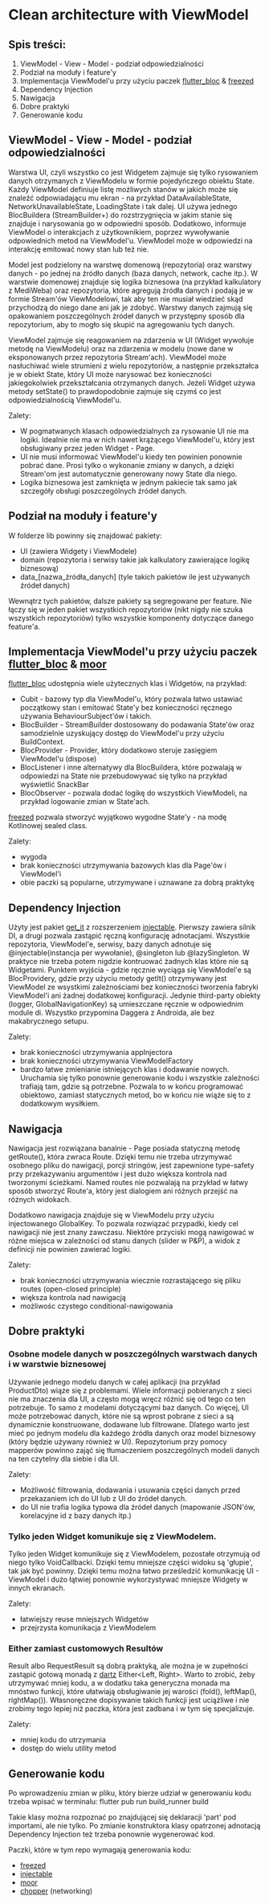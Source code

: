 # Clean architecture with ViewModel

## Spis treści:
1. ViewModel - View - Model - podział odpowiedzialności
2. Podział na moduły i feature'y
3. Implementacja ViewModel'u przy użyciu paczek [flutter_bloc](https://pub.dev/packages/flutter_bloc) & [freezed](https://pub.dev/packages/freezed)
4. Dependency Injection
5. Nawigacja
6. Dobre praktyki
7. Generowanie kodu

## ViewModel - View - Model - podział odpowiedzialności
Warstwa UI, czyli wszystko co jest Widgetem zajmuje się tylko rysowaniem danych otrzymanych z ViewModelu w formie pojedyńczego obiektu State. Każdy ViewModel definiuje listę możliwych stanów w jakich może się znaleźć odpowiadającu mu ekran - na przykład DataAvailableState, NetworkUnavailableState, LoadingState i tak dalej. UI używa jednego BlocBuildera (StreamBuilder+) do rozstrzygnięcia w jakim stanie się znajduje i narysowania go w odpowiedni sposób. Dodatkowo, informuje ViewModel o interakcjach z użytkownikiem, poprzez wywoływanie odpowiednich metod na ViewModel'u. ViewModel może w odpowiedzi na interakcję emitować nowy stan lub też nie.

Model jest podzielony na warstwę domenową (repozytoria) oraz warstwy danych - po jednej na źródło danych (baza danych, network, cache itp.). W warstwie domenowej znajduje się logika biznesowa (na przykład kalkulatory z MediWeba) oraz repozytoria, które agregują źródła danych i podają je w formie Stream'ów ViewModelowi, tak aby ten nie musiał wiedzieć skąd przychodzą do niego dane ani jak je zdobyć. Warstwy danych zajmują się opakowaniem poszczególnych źródeł danych w przystępny sposób dla repozytorium, aby to mogło się skupić na agregowaniu tych danych.

ViewModel zajmuje się reagowaniem na zdarzenia w UI (Widget wywołuje metodę na ViewModelu) oraz na zdarzenia w modelu (nowe dane w eksponowanych przez repozytoria Stream'ach). ViewModel może nasłuchiwać wiele strumieni z wielu repozytoriów, a następnie przekształca je w obiekt State, który UI może narysować bez konieczności jakiegokolwiek przekształcania otrzymanych danych. Jeżeli Widget używa metody setState() to prawdopodobnie zajmuje się czymś co jest odpowiedzialnością ViewModel'u.

Zalety:
* W pogmatwanych klasach odpowiedzialnych za rysowanie UI nie ma logiki. Idealnie nie ma w nich nawet krążącego ViewModel'u, który jest obsługiwany przez jeden Widget - Page.
* UI nie musi informować ViewModel'u kiedy ten powinien ponownie pobrać dane. Prosi tylko o wykonanie zmiany w danych, a dzięki Stream'om jest automatycznie generowany nowy State dla niego.
* Logika biznesowa jest zamknięta w jednym pakiecie tak samo jak szczegóły obsługi poszczególnych źródeł danych.

## Podział na moduły i feature'y

W folderze lib powinny się znajdować pakiety:
* UI (zawiera Widgety i ViewModele)
* domain (repozytoria i serwisy takie jak kalkulatory zawierające logikę biznesową)
* data_[nazwa_źródła_danych] (tyle takich pakietów ile jest używanych źródeł danych)

Wewnątrz tych pakietów, dalsze pakiety są segregowane per feature. Nie łączy się w jeden pakiet wszystkich repozytoriów (nikt nigdy nie szuka wszystkich repozytoriów) tylko wszystkie komponenty dotyczące danego feature'a.

## Implementacja ViewModel'u przy użyciu paczek [flutter_bloc](https://pub.dev/packages/flutter_bloc) & [moor](https://pub.dev/packages/freezed)

[flutter_bloc](https://pub.dev/packages/flutter_bloc) udostępnia wiele użytecznych klas i Widgetów, na przykład:
* Cubit - bazowy typ dla ViewModel'u, który pozwala łatwo ustawiać początkowy stan i emitować State'y bez konieczności ręcznego używania BehaviourSubject'ów i takich.
* BlocBuilder - StreamBuilder dostosowany do podawania State'ów oraz samodzielnie uzyskujący dostęp do ViewModel'u przy użyciu BuildContext.
* BlocProvider - Provider, który dodatkowo steruje zasięgiem ViewModel'u (dispose)
* BlocListener i inne alternatywy dla BlocBuildera, które pozwalają w odpowiedzi na State nie przebudowywać się tylko na przykład wyświetlić SnackBar
* BlocObserver - pozwala dodać logikę do wszystkich ViewModeli, na przykład logowanie zmian w State'ach.

[freezed](https://pub.dev/packages/freezed) pozwala stworzyć wyjątkowo wygodne State'y - na modę Kotlinowej sealed class.

Zalety:
- wygoda
- brak konieczności utrzymywania bazowych klas dla Page'ów i ViewModel'i
- obie paczki są popularne, utrzymywane i uznawane za dobrą praktykę

## Dependency Injection

Użyty jest pakiet [get_it](https://pub.dev/packages/get_it) z rozszerzeniem [injectable](https://pub.dev/packages/injectable). Pierwszy zawiera silnik DI, a drugi pozwala zastąpić ręczną konfigurację adnotacjami. Wszystkie repozytoria, ViewModel'e, serwisy, bazy danych adnotuje się @injectable(instancja per wywołanie), @singleton lub @lazySingleton. W praktyce nie trzeba potem nigdzie kontruować żadnych klas które nie są Widgetami. Punktem wyjścia - gdzie ręcznie wyciąga się ViewModel'e są BlocProvidery, gdzie przy użyciu metody getIt<ViewModelType>() otrzymywany jest ViewModel ze wsystkimi zależnościami bez konieczności tworzenia fabryki ViewModel'i ani żadnej dodatkowej konfiguracji. Jedynie third-party obiekty (logger, GlobalNavigationKey) są umieszczane ręcznie w odpowiednim module di. Wszystko przypomina Daggera z Androida, ale bez makabrycznego setupu.

Zalety:
* brak konieczności utrzymywania appInjectora
* brak konieczności utrzymywania ViewModelFactory
* bardzo łatwe zmienianie istniejących klas i dodawanie nowych. Uruchamia się tylko ponownie generowanie kodu i wszystkie zależności trafiają tam, gdzie są potrzebne. Pozwala to w końcu programować obiektowo, zamiast statycznych metod, bo w końcu nie wiąże się to z dodatkowym wysiłkiem.

## Nawigacja

Nawigacja jest rozwiązana banalnie - Page posiada statyczną metodę getRoute(), która zwraca Route. Dzięki temu nie trzeba utrzymywać osobnego pliku do nawigacji, porcji stringów, jest zapewnione type-safety przy przekazywaniu argumentów i jest dużo większa kontrola nad tworzonymi ścieżkami. Named routes nie pozwalają na przykład w łatwy sposób stworzyć Route'a, który jest dialogiem ani różnych przejść na różnych widokach.

Dodatkowo nawigacja znajduje się w ViewModelu przy użyciu injectowanego GlobalKey<NavigatorState>. To pozwala rozwiązać przypadki, kiedy cel nawigacji nie jest znany zawczasu. Niektóre przyciski mogą nawigować w różne miejsca w zależności od stanu danych (slider w P&P), a widok z definicji nie powinien zawierać logiki.

Zalety:
* brak konieczności utrzymywania wiecznie rozrastającego się pliku routes (open-closed principle)
* większa kontrola nad nawigacją
* możliwośc czystego conditional-nawigowania

## Dobre praktyki

### Osobne modele danych w poszczególnych warstwach danych i w warstwie biznesowej

Używanie jednego modelu danych w całej aplikacji (na przykład ProductDto) wiąze się z problemami. Wiele informacji pobieranych z sieci nie ma znaczenia dla UI, a często mogą wręcz różnić się od tego co ten potrzebuje. To samo z modelami dotyczącymi baz danych. Co więcej, UI może potrzebować danych, które nie są wprost pobrane z sieci a są dynamicznie konstruowane, dodawane lub filtrowane. Dlatego warto jest mieć po jednym modelu dla każdego źródła danych oraz model biznesowy (który będzie używany również w UI). Repozytorium przy pomocy mapperów powinno zająć się tłumaczeniem poszczególnych modeli danych na ten czytelny dla siebie i dla UI.

Zalety:
* Możliwość filtrowania, dodawania i usuwania części danych przed przekazaniem ich do UI lub z UI do źródeł danych.
* do UI nie trafia logika typowa dla źródeł danych (mapowanie JSON'ów, korelacyjne id z bazy danych itp.)

### Tylko jeden Widget komunikuje się z ViewModelem.

Tylko jeden Widget komunikuje się z ViewModelem, pozostałe otrzymują od niego tylko VoidCallbacki. Dzięki temu mniejsze części widoku są 'głupie', tak jak być powinny. Dzięki temu można łatwo prześledzić komunikację UI - ViewModel i dużo łątwiej ponownie wykorzystywać mniejsze Widgety w innych ekranach.

Zalety:
* łatwiejszy reuse mniejszych Widgetów
* przejrzysta komunikacja z ViewModelem

### Either zamiast customowych Resultów

Result albo RequestResult są dobrą praktyką, ale można je w zupełności zastąpić gotową monadą z [dartz](https://pub.dev/packages/dartz) Either<Left, Right>. Warto to zrobić, żeby utrzymywać mniej kodu, a w dodatku taka generyczna monada ma mnóstwo funkcji, które ułatwiają obsługiwanie jej warości (fold(), leftMap(), rightMap()). Własnoręczne dopisywanie takich funkcji jest uciążliwe i nie zrobimy tego lepiej niż paczka, która jest zadbana i w tym się specjalizuje.

Zalety:
* mniej kodu do utrzymania
* dostęp do wielu utility metod

## Generowanie kodu

Po wprowadzeniu zmian w pliku, który bierze udział w generowaniu kodu trzeba wpisać w terminalu:
flutter pub run build_runner build

Takie klasy można rozpoznać po znajdującej się deklaracji 'part' pod importami, ale nie tylko. Po zmianie konstruktora klasy opatrzonej adnotacją Dependency Injection też trzeba ponownie wygenerować kod.

Paczki, które w tym repo wymagają generowania kodu:
* [freezed](https://pub.dev/packages/freezed)
* [injectable](https://pub.dev/packages/injectable)
* [moor](https://pub.dev/packages/moor)
* [chopper](https://pub.dev/packages/chopper) (networking)
